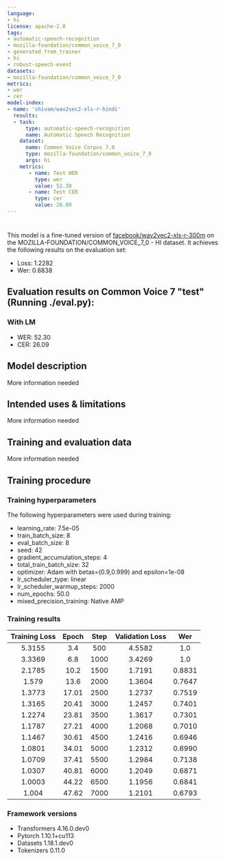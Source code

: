 ```yaml
---
language:
- hi
license: apache-2.0
tags:
- automatic-speech-recognition
- mozilla-foundation/common_voice_7_0
- generated_from_trainer
- hi
- robust-speech-event
datasets:
- mozilla-foundation/common_voice_7_0
metrics:
- wer
- cer
model-index:
- name: 'shivam/wav2vec2-xls-r-hindi'
  results:
  - task:
      type: automatic-speech-recognition
      name: Automatic Speech Recognition 
    dataset:
      name: Common Voice Corpus 7.0
      type: mozilla-foundation/common_voice_7_0
      args: hi
    metrics:
       - name: Test WER
         type: wer
         value: 52.30
       - name: Test CER
         type: cer
         value: 26.09
---
```


<!-- This model card has been generated automatically according to the information the Trainer had access to. You
should probably proofread and complete it, then remove this comment. -->

# 

This model is a fine-tuned version of [facebook/wav2vec2-xls-r-300m](https://huggingface.co/facebook/wav2vec2-xls-r-300m) on the MOZILLA-FOUNDATION/COMMON_VOICE_7_0 - HI dataset.
It achieves the following results on the evaluation set:
- Loss: 1.2282
- Wer: 0.6838

## Evaluation results on Common Voice 7 "test" (Running ./eval.py):

### With LM
- WER: 52.30
- CER: 26.09

## Model description

More information needed

## Intended uses & limitations

More information needed

## Training and evaluation data

More information needed

## Training procedure

### Training hyperparameters

The following hyperparameters were used during training:
- learning_rate: 7.5e-05
- train_batch_size: 8
- eval_batch_size: 8
- seed: 42
- gradient_accumulation_steps: 4
- total_train_batch_size: 32
- optimizer: Adam with betas=(0.9,0.999) and epsilon=1e-08
- lr_scheduler_type: linear
- lr_scheduler_warmup_steps: 2000
- num_epochs: 50.0
- mixed_precision_training: Native AMP

### Training results

| Training Loss | Epoch | Step | Validation Loss | Wer    |
|:-------------:|:-----:|:----:|:---------------:|:------:|
| 5.3155        | 3.4   | 500  | 4.5582          | 1.0    |
| 3.3369        | 6.8   | 1000 | 3.4269          | 1.0    |
| 2.1785        | 10.2  | 1500 | 1.7191          | 0.8831 |
| 1.579         | 13.6  | 2000 | 1.3604          | 0.7647 |
| 1.3773        | 17.01 | 2500 | 1.2737          | 0.7519 |
| 1.3165        | 20.41 | 3000 | 1.2457          | 0.7401 |
| 1.2274        | 23.81 | 3500 | 1.3617          | 0.7301 |
| 1.1787        | 27.21 | 4000 | 1.2068          | 0.7010 |
| 1.1467        | 30.61 | 4500 | 1.2416          | 0.6946 |
| 1.0801        | 34.01 | 5000 | 1.2312          | 0.6990 |
| 1.0709        | 37.41 | 5500 | 1.2984          | 0.7138 |
| 1.0307        | 40.81 | 6000 | 1.2049          | 0.6871 |
| 1.0003        | 44.22 | 6500 | 1.1956          | 0.6841 |
| 1.004         | 47.62 | 7000 | 1.2101          | 0.6793 |


### Framework versions

- Transformers 4.16.0.dev0
- Pytorch 1.10.1+cu113
- Datasets 1.18.1.dev0
- Tokenizers 0.11.0
